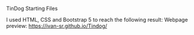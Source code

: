 TinDog Starting Files

I used HTML, CSS and Bootstrap 5 to reach the following result:
Webpage preview: https://ivan-sr.github.io/Tindog/
